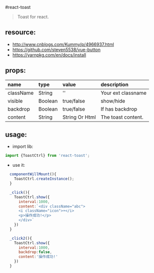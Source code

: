 #react-toast
> Toast for react.


## resource:
+ http://www.cnblogs.com/Kummy/p/4966937.html
+ https://github.com/steven5538/vue-button
+ https://yarnpkg.com/en/docs/install


## props:
| name | type | value | description |
| :----| :----| :----| :----|
| className  | String | '' | Your ext classname |
| visible  | Boolean | true/false | show/hide |
| backdrop  | Boolean | true/false | If has backdrop |
| content  | String | String Or Html | The toast content. |


## usage:
+ import lib:
```javascript
import {ToastCtrl} from 'react-toast';
```

+ use it:
```jsx
  componentWillMount(){
    ToastCtrl.createInstance();
  }

  _click(){
    ToastCtrl.show({
      interval:1000,
      content:`<div className="abc">
      <i className="icon">☀</i>
      <p>操作成功!</p>
      </div>`
    })
  }

  _click2(){
    ToastCtrl.show({
      interval:1000,
      backdrop:false,
      content:'操作成功!'
    })
  }
```
